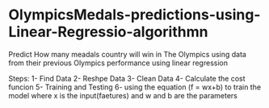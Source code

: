 # OlympicsMedals-predictions-using-Linear-Regressio-algorithmn
Predict How many meadals country will win in The Olympics using data from their previous Olympics performance using linear regression


Steps:
1- Find Data
2- Reshpe Data
3- Clean Data
4- Calculate the cost funcion
5- Training and Testing
6- using the equation (f = wx+b) to train the model where x is the input(faetures) and w and b are the parameters

